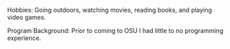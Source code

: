Hobbies: Going outdoors, watching movies, reading books, and playing video games.

Program Background:
Prior to coming to OSU I had little to no programming experience. 

